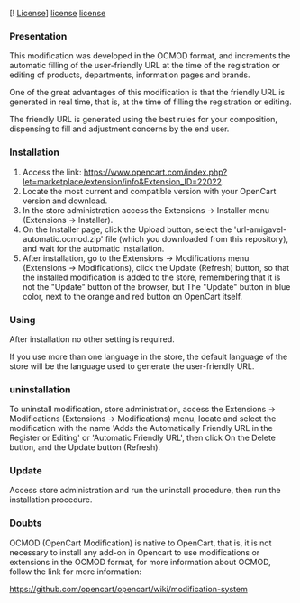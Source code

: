 [! [License]] [license] [license]

### Presentation

This modification was developed in the OCMOD format, and increments the automatic filling of the user-friendly URL at the time of the registration or editing of products, departments, information pages and brands.

One of the great advantages of this modification is that the friendly URL is generated in real time, that is, at the time of filling the registration or editing.

The friendly URL is generated using the best rules for your composition, dispensing to fill and adjustment concerns by the end user.

### Installation

 1. Access the link: https://www.opencart.com/index.php?let=marketplace/extension/info&Extension_ID=22022.
 2. Locate the most current and compatible version with your OpenCart version and download.
 3. In the store administration access the Extensions → Installer menu (Extensions → Installer).
 4. On the Installer page, click the Upload button, select the 'url-amigavel-automatic.ocmod.zip' file (which you downloaded from this repository), and wait for the automatic installation.
 5. After installation, go to the Extensions → Modifications menu (Extensions → Modifications), click the Update (Refresh) button, so that the installed modification is added to the store, remembering that it is not the "Update" button of the browser, but The "Update" button in blue color, next to the orange and red button on OpenCart itself.

### Using

After installation no other setting is required.

If you use more than one language in the store, the default language of the store will be the language used to generate the user-friendly URL.

### uninstallation

To uninstall modification, store administration, access the Extensions → Modifications (Extensions → Modifications) menu, locate and select the modification with the name 'Adds the Automatically Friendly URL in the Register or Editing' or 'Automatic Friendly URL', then click On the Delete button, and the Update button (Refresh).

### Update

Access store administration and run the uninstall procedure, then run the installation procedure.

### Doubts

OCMOD (OpenCart Modification) is native to OpenCart, that is, it is not necessary to install any add-on in Opencart to use modifications or extensions in the OCMOD format, for more information about OCMOD, follow the link for more information:

https://github.com/opencart/opencart/wiki/modification-system

[licensence-badge]: https://img.shields.io/badge/licence-gplv3-blue.svg
[License]: ./license

